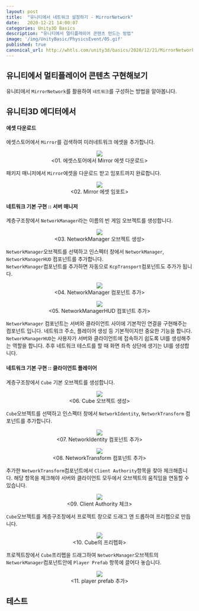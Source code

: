 ```yaml
---
layout: post
title:  "유니티에서 네트워크 설정하기 - MirrorNetwork"
date:   2020-12-21 14:00:07
categories: Unity3D Basics
description: "유니티에서 멀티플레이어 콘텐츠 만드는 방법"
image: '/img/UnityBasic/PhysicsEvent/05.gif'
published: true
canonical_url: http://whtls.com/unity3d/basics/2020/12/21/MirrorNetwork/
---
```


## 유니티에서 멀티플레이어 콘텐츠 구현해보기
유니티에서 `MirrorNetwork`를 활용하여 `네트워크`를 구성하는 방법을 알아봅니다.  
  
## 유니티3D 에디터에서  
#### 에셋 다운로드  
에셋스토어에서 `Mirror`를 검색하여 미러네트워크 에셋을 추가합니다.  
<p align="center"><img src="/img/UnityFundamental/MirrorNetwork/01.PNG"><br/>
<01. 에셋스토어에서 Mirror 에셋 다운로드></p>  
  
패키지 매니저에서 `Mirror`에셋을 다운로드 받고 임포트까지 완료합니다.  
<p align="center"><img src="/img/UnityFundamental/MirrorNetwork/02.PNG"><br/>
<02. Mirror 에셋 임포트></p>  

#### 네트워크 기본 구현 :: 서버 매니저  

계층구조창에서 `NetworkManager`라는 이름의 빈 게임 오브젝트를 생성합니다.  
<p align="center"><img src="/img/UnityFundamental/MirrorNetwork/03.PNG"><br/>
<03. NetworkManager 오브젝트 생성></p>  
  
`NetworkManager`오브젝트를 선택하고 인스펙터 창에서 `NetworkManager`, `NetworkManagerHUD` 컴포넌트를 추가합니다.  
`NetworkManager`컴포넌트를 추가하면 자동으로 `KcpTransport`컴포넌트도 추가가 됩니다.  
<p align="center"><img src="/img/UnityFundamental/MirrorNetwork/04.PNG"><br/>
<04. NetworkManager 컴포넌트 추가></p>  
  
<p align="center"><img src="/img/UnityFundamental/MirrorNetwork/05.PNG"><br/>
<05. NetworkManagerHUD 컴포넌트 추가></p>  
  
`NetworkManager` 컴포넌트는 서버와 클라이언트 사이에 기본적인 연결을 구현해주는 컴포넌트 입니다. 네트워크 주소, 플레이어 생성 등 기본적이지만 중요한 기능을 합니다.  
`NetworkManagerHUD`는 사용자가 서버와 클라이언트에 접속하기 쉽도록 UI를 생성해주는 역할을 합니다. 추후 네트워크 테스트를 할 때 화면 좌측 상단에 생기는 UI를 생성합니다.  
  
#### 네트워크 기본 구현 :: 클라이언트 플레이어  
  
계층구조창에서 `Cube` 기본 오브젝트를 생성합니다.  
<p align="center"><img src="/img/UnityFundamental/MirrorNetwork/06.PNG"><br/>
<06. Cube 오브젝트 생성></p>  
  
`Cube`오브젝트를 선택하고 인스펙터 창에서 `NetworkIdentity`, `NetworkTransform` 컴포넌트를 추가합니다.  
<p align="center"><img src="/img/UnityFundamental/MirrorNetwork/07.PNG"><br/>
<07. NetworkIdentity 컴포넌트 추가></p>  
  
<p align="center"><img src="/img/UnityFundamental/MirrorNetwork/10.PNG"><br/>
<08. NetworkTransform 컴포넌트 추가></p>  
  
추가한 `NetworkTransform`컴포넌트에서 `Client Authority`항목을 찾아 체크해줍니다. 해당 항목을 체크해야 서버와 클라이언트 모두에서 오브젝트의 움직임을 연동할 수 있습니다.  
<p align="center"><img src="/img/UnityFundamental/MirrorNetwork/11.PNG"><br/>
<09. Client Authority 체크></p>  
  
`Cube`오브젝트를 계층구조창에서 프로젝트 창으로 드래그 앤 드롭하여 프리펩으로 만듭니다.  
<p align="center"><img src="/img/UnityFundamental/MirrorNetwork/08.PNG"><br/>
<10. Cube의 프리펩화></p>  
  
프로젝트창에서 `Cube`프리펩을 드래그하여 `NetworkManager`오브젝트의 `NetworkManager`컴포넌트안에 `Player Prefab` 항목에 끌어다 놓습니다.  
<p align="center"><img src="/img/UnityFundamental/MirrorNetwork/09.PNG"><br/>
<11. player prefab 추가></p>  
  
## 테스트
